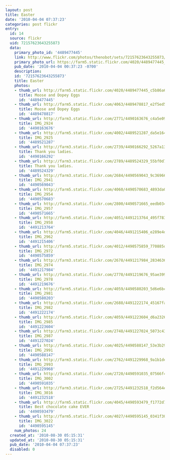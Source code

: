 ```yaml
---
layout: post
title: Easter
date: '2010-04-04 07:37:23'
categories: post flickr
entry:
  id: 14
  source: flickr
  uid: 72157623643255873
  data:
    primary_photo_id: '4489477445'
    link: http://www.flickr.com/photos/thenobot/sets/72157623643255873/
    primary_photo_url: https://farm5.static.flickr.com/4020/4489477445_c5b86a6d94_m.jpg
    pub_date: '2010-04-04 00:37:23 -0700'
    description: 
    id: '72157623643255873'
    title: Easter
    photos:
    - thumb_url: http://farm5.static.flickr.com/4020/4489477445_c5b86a6d94_s.jpg
      title: Moose and Dopey Eggs
      id: '4489477445'
    - thumb_url: http://farm5.static.flickr.com/4063/4489478817_e2f5ed5077_s.jpg
      title: Moose and Dopey Eggs
      id: '4489478817'
    - thumb_url: http://farm3.static.flickr.com/2771/4490163676_c4a5e09ac0_s.jpg
      title: IMG_2924
      id: '4490163676'
    - thumb_url: http://farm5.static.flickr.com/4002/4489521287_da5e164920_s.jpg
      title: IMG_2925
      id: '4489521287'
    - thumb_url: http://farm3.static.flickr.com/2739/4490166292_5267a13d2a_s.jpg
      title: Thank you ladies.
      id: '4490166292'
    - thumb_url: http://farm3.static.flickr.com/2789/4489524329_55bf0d70b9_s.jpg
      title: Thank you ladies.
      id: '4489524329'
    - thumb_url: http://farm3.static.flickr.com/2684/4490569043_9c36966fd3_s.jpg
      title: IMG_2941
      id: '4490569043'
    - thumb_url: http://farm5.static.flickr.com/4060/4490570683_4893da0642_s.jpg
      title: IMG_2954
      id: '4490570683'
    - thumb_url: http://farm3.static.flickr.com/2800/4490571665_eedb03402d_s.jpg
      title: IMG_2957
      id: '4490571665'
    - thumb_url: http://farm5.static.flickr.com/4051/4491213764_495f783c33_s.jpg
      title: IMG_2958
      id: '4491213764'
    - thumb_url: http://farm5.static.flickr.com/4046/4491215406_e289e4d55f_s.jpg
      title: IMG_2962
      id: '4491215406'
    - thumb_url: http://farm5.static.flickr.com/4012/4490575859_770885d790_s.jpg
      title: IMG_2972
      id: '4490575859'
    - thumb_url: http://farm3.static.flickr.com/2678/4491217984_2834636bdd_s.jpg
      title: IMG_2974
      id: '4491217984'
    - thumb_url: http://farm3.static.flickr.com/2778/4491219676_95ae399719_s.jpg
      title: IMG_2978
      id: '4491219676'
    - thumb_url: http://farm5.static.flickr.com/4059/4490580203_5d6e6bc199_s.jpg
      title: IMG_2981
      id: '4490580203'
    - thumb_url: http://farm3.static.flickr.com/2688/4491222174_45167fa36c_s.jpg
      title: IMG_2982
      id: '4491222174'
    - thumb_url: http://farm5.static.flickr.com/4059/4491223604_d6a232631e_s.jpg
      title: IMG_2985
      id: '4491223604'
    - thumb_url: http://farm3.static.flickr.com/2748/4491227024_5073c43ef5_s.jpg
      title: IMG_2987
      id: '4491227024'
    - thumb_url: http://farm5.static.flickr.com/4025/4490588147_53e3b29a13_s.jpg
      title: IMG_2991
      id: '4490588147'
    - thumb_url: http://farm3.static.flickr.com/2762/4491229968_9a1b1de6d2_s.jpg
      title: IMG_2993
      id: '4491229968'
    - thumb_url: http://farm3.static.flickr.com/2720/4490591035_07566f408e_s.jpg
      title: IMG_3002
      id: '4490591035'
    - thumb_url: http://farm3.static.flickr.com/2725/4491232518_f2d564e552_s.jpg
      title: IMG_3016
      id: '4491232518'
    - thumb_url: http://farm5.static.flickr.com/4045/4490593479_f1772d7ee4_s.jpg
      title: Best chocolate cake EVER
      id: '4490593479'
    - thumb_url: http://farm5.static.flickr.com/4027/4490595145_0341f30066_s.jpg
      title: IMG_3022
      id: '4490595145'
    num_photos: 24
  created_at: '2010-08-30 05:15:31'
  updated_at: '2010-08-30 05:15:31'
  pub_date: '2010-04-04 07:37:23'
  disabled: 0
---
```

